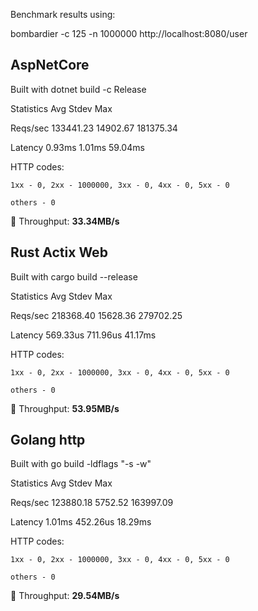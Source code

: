 
Benchmark results using:

bombardier -c 125 -n 1000000 http://localhost:8080/user

## AspNetCore

Built with dotnet build -c Release

Statistics        Avg      Stdev        Max

  Reqs/sec    133441.23   14902.67  181375.34

  Latency        0.93ms     1.01ms    59.04ms

  HTTP codes:

    1xx - 0, 2xx - 1000000, 3xx - 0, 4xx - 0, 5xx - 0

    others - 0

  &#x1F53C; Throughput:    **33.34MB/s**



## Rust Actix Web

Built with cargo build --release


Statistics        Avg      Stdev        Max

  Reqs/sec    218368.40   15628.36  279702.25

  Latency      569.33us   711.96us    41.17ms

  HTTP codes:

    1xx - 0, 2xx - 1000000, 3xx - 0, 4xx - 0, 5xx - 0

    others - 0

  &#x1F53C; Throughput:    **53.95MB/s**


## Golang http

Built with go build -ldflags "-s -w"

Statistics        Avg      Stdev        Max

  Reqs/sec    123880.18    5752.52  163997.09
  
  Latency        1.01ms   452.26us    18.29ms
  
  HTTP codes:
  
    1xx - 0, 2xx - 1000000, 3xx - 0, 4xx - 0, 5xx - 0
    
    others - 0
    
  &#x1F53C; Throughput:    **29.54MB/s**





